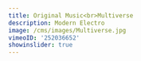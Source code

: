 ```yaml
---
title: Original Music<br>Multiverse
description: Modern Electro
image: /cms/images/Multiverse.jpg
vimeoID: '252036652'
showinslider: true
---
```





